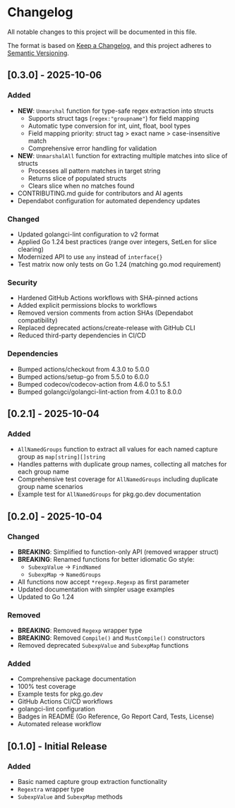 # Changelog

All notable changes to this project will be documented in this file.

The format is based on [Keep a Changelog](https://keepachangelog.com/en/1.0.0/),
and this project adheres to [Semantic Versioning](https://semver.org/spec/v2.0.0.html).

## [0.3.0] - 2025-10-06

### Added
- **NEW**: `Unmarshal` function for type-safe regex extraction into structs
  - Supports struct tags (`regex:"groupname"`) for field mapping
  - Automatic type conversion for int, uint, float, bool types
  - Field mapping priority: struct tag > exact name > case-insensitive match
  - Comprehensive error handling for validation
- **NEW**: `UnmarshalAll` function for extracting multiple matches into slice of structs
  - Processes all pattern matches in target string
  - Returns slice of populated structs
  - Clears slice when no matches found
- CONTRIBUTING.md guide for contributors and AI agents
- Dependabot configuration for automated dependency updates

### Changed
- Updated golangci-lint configuration to v2 format
- Applied Go 1.24 best practices (range over integers, SetLen for slice clearing)
- Modernized API to use `any` instead of `interface{}`
- Test matrix now only tests on Go 1.24 (matching go.mod requirement)

### Security
- Hardened GitHub Actions workflows with SHA-pinned actions
- Added explicit permissions blocks to workflows
- Removed version comments from action SHAs (Dependabot compatibility)
- Replaced deprecated actions/create-release with GitHub CLI
- Reduced third-party dependencies in CI/CD

### Dependencies
- Bumped actions/checkout from 4.3.0 to 5.0.0
- Bumped actions/setup-go from 5.5.0 to 6.0.0
- Bumped codecov/codecov-action from 4.6.0 to 5.5.1
- Bumped golangci/golangci-lint-action from 4.0.1 to 8.0.0

## [0.2.1] - 2025-10-04

### Added
- `AllNamedGroups` function to extract all values for each named capture group as `map[string][]string`
- Handles patterns with duplicate group names, collecting all matches for each group name
- Comprehensive test coverage for `AllNamedGroups` including duplicate group name scenarios
- Example test for `AllNamedGroups` for pkg.go.dev documentation

## [0.2.0] - 2025-10-04

### Changed
- **BREAKING**: Simplified to function-only API (removed wrapper struct)
- **BREAKING**: Renamed functions for better idiomatic Go style:
  - `SubexpValue` → `FindNamed`
  - `SubexpMap` → `NamedGroups`
- All functions now accept `*regexp.Regexp` as first parameter
- Updated documentation with simpler usage examples
- Updated to Go 1.24

### Removed
- **BREAKING**: Removed `Regexp` wrapper type
- **BREAKING**: Removed `Compile()` and `MustCompile()` constructors
- Removed deprecated `SubexpValue` and `SubexpMap` functions

### Added
- Comprehensive package documentation
- 100% test coverage
- Example tests for pkg.go.dev
- GitHub Actions CI/CD workflows
- golangci-lint configuration
- Badges in README (Go Reference, Go Report Card, Tests, License)
- Automated release workflow

## [0.1.0] - Initial Release

### Added
- Basic named capture group extraction functionality
- `Regextra` wrapper type
- `SubexpValue` and `SubexpMap` methods
